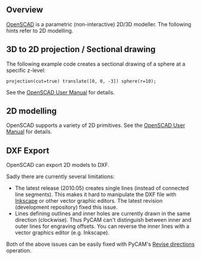 Overview
--------

[OpenSCAD](http://openscad.org) is a parametric (non-interactive) 2D/3D
modeller. The following hints refer to 2D modelling.

3D to 2D projection / Sectional drawing
---------------------------------------

The following example code creates a sectional drawing of a sphere at a
specific z-level:

    projection(cut=true) translate([0, 0, -3]) sphere(r=10);

See the [OpenSCAD User
Manual](http://en.wikibooks.org/wiki/OpenSCAD_User_Manual/3D_to_2D_Projection)
for details.

2D modelling
------------

OpenSCAD supports a variety of 2D primitives. See the [OpenSCAD User
Manual](http://en.wikibooks.org/wiki/OpenSCAD_User_Manual/2D_Primitives)
for details.

DXF Export
----------

OpenSCAD can export 2D models to DXF.

Sadly there are currently several limitations:

-   The latest release (2010.05) creates single lines (instead of
    connected line segments). This makes it hard to manipulate the DXF
    file with [Inkscape](http://inkscape.org) or other vector graphic
    editors. The latest revision (development repository) fixed this
    issue.
-   Lines defining outlines and inner holes are currently drawn in the
    same direction (clockwise). Thus PyCAM can't distinguish between
    inner and outer lines for engraving offsets. You can reverse the
    inner lines with a vector graphics editor (e.g. Inkscape).

Both of the above issues can be easily fixed with PyCAM's [Revise
directions](model-transformations#Miscellaneous) operation.
